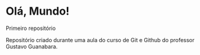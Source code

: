 # Olá, Mundo!
Primeiro repositório

Repositório criado durante uma aula do curso de Git e Github do professor Gustavo Guanabara.
